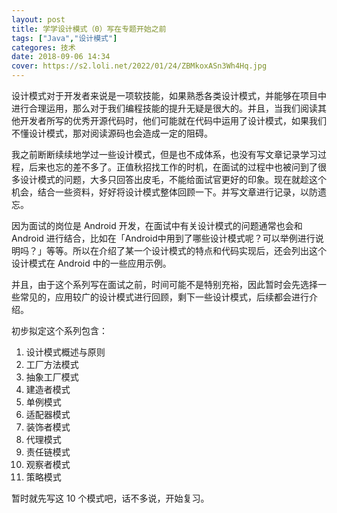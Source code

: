 ```yaml
---
layout: post
title: 学学设计模式（0）写在专题开始之前
tags: ["Java","设计模式"]
categores: 技术
date: 2018-09-06 14:34
cover: https://s2.loli.net/2022/01/24/ZBMkoxASn3Wh4Hq.jpg
---
```


设计模式对于开发者来说是一项软技能，如果熟悉各类设计模式，并能够在项目中进行合理运用，那么对于我们编程技能的提升无疑是很大的。并且，当我们阅读其他开发者所写的优秀开源代码时，他们可能就在代码中运用了设计模式，如果我们不懂设计模式，那对阅读源码也会造成一定的阻碍。

我之前断断续续地学过一些设计模式，但是也不成体系，也没有写文章记录学习过程，后来也忘的差不多了。正值秋招找工作的时机，在面试的过程中也被问到了很多设计模式的问题，大多只回答出皮毛，不能给面试官更好的印象。现在就趁这个机会，结合一些资料，好好将设计模式整体回顾一下。并写文章进行记录，以防遗忘。

因为面试的岗位是 Android 开发，在面试中有关设计模式的问题通常也会和 Android 进行结合，比如在「Android中用到了哪些设计模式呢？可以举例进行说明吗？」等等。所以在介绍了某一个设计模式的特点和代码实现后，还会列出这个设计模式在 Android 中的一些应用示例。

并且，由于这个系列写在面试之前，时间可能不是特别充裕，因此暂时会先选择一些常见的，应用较广的设计模式进行回顾，剩下一些设计模式，后续都会进行介绍。

初步拟定这个系列包含：

1. 设计模式概述与原则
2. 工厂方法模式
3. 抽象工厂模式
4. 建造者模式
5. 单例模式
6. 适配器模式
7. 装饰者模式
8. 代理模式
9. 责任链模式
10. 观察者模式
11. 策略模式

暂时就先写这 10 个模式吧，话不多说，开始复习。